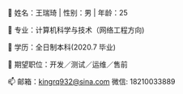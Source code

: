 👋 姓名：王瑞琦  | 性别：男 |  年龄：25

👀 专业：计算机科学与技术（网络工程方向)

🌱 学历：全日制本科(2020.7 毕业)

💞️ 期望职位：开发／测试／运维／售前

📫 邮箱：kingrq932@sina.com  微信: 18210033889
